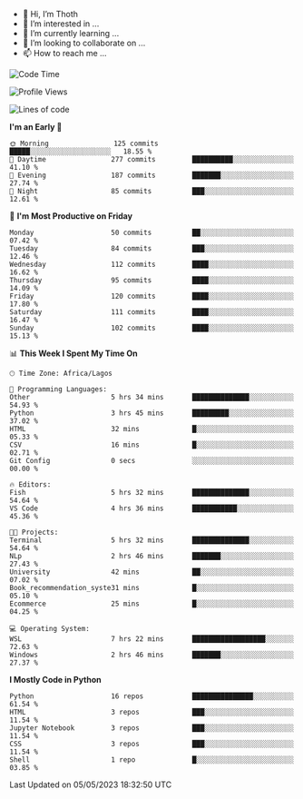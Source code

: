 <!---
thoth2357/thoth2357 is a ✨ special ✨ repository because its `README.md` (this file) appears on your GitHub profile.
You can click the Preview link to take a look at your changes.
--->

- 👋 Hi, I’m Thoth
- 👀 I’m interested in ...
- 🌱 I’m currently learning ...
- 💞️ I’m looking to collaborate on ...
- 📫 How to reach me ...




<!--START_SECTION:waka-->
![Code Time](http://img.shields.io/badge/Code%20Time-2%2C032%20hrs%2054%20mins-blue)

![Profile Views](http://img.shields.io/badge/Profile%20Views-0-blue)

![Lines of code](https://img.shields.io/badge/From%20Hello%20World%20I%27ve%20Written-29.0%20million%20lines%20of%20code-blue)

**I'm an Early 🐤** 

```text
🌞 Morning                125 commits         █████░░░░░░░░░░░░░░░░░░░░   18.55 % 
🌆 Daytime                277 commits         ██████████░░░░░░░░░░░░░░░   41.10 % 
🌃 Evening                187 commits         ███████░░░░░░░░░░░░░░░░░░   27.74 % 
🌙 Night                  85 commits          ███░░░░░░░░░░░░░░░░░░░░░░   12.61 % 
```
📅 **I'm Most Productive on Friday** 

```text
Monday                   50 commits          ██░░░░░░░░░░░░░░░░░░░░░░░   07.42 % 
Tuesday                  84 commits          ███░░░░░░░░░░░░░░░░░░░░░░   12.46 % 
Wednesday                112 commits         ████░░░░░░░░░░░░░░░░░░░░░   16.62 % 
Thursday                 95 commits          ████░░░░░░░░░░░░░░░░░░░░░   14.09 % 
Friday                   120 commits         ████░░░░░░░░░░░░░░░░░░░░░   17.80 % 
Saturday                 111 commits         ████░░░░░░░░░░░░░░░░░░░░░   16.47 % 
Sunday                   102 commits         ████░░░░░░░░░░░░░░░░░░░░░   15.13 % 
```


📊 **This Week I Spent My Time On** 

```text
🕑︎ Time Zone: Africa/Lagos

💬 Programming Languages: 
Other                    5 hrs 34 mins       ██████████████░░░░░░░░░░░   54.93 % 
Python                   3 hrs 45 mins       █████████░░░░░░░░░░░░░░░░   37.02 % 
HTML                     32 mins             █░░░░░░░░░░░░░░░░░░░░░░░░   05.33 % 
CSV                      16 mins             █░░░░░░░░░░░░░░░░░░░░░░░░   02.71 % 
Git Config               0 secs              ░░░░░░░░░░░░░░░░░░░░░░░░░   00.00 % 

🔥 Editors: 
Fish                     5 hrs 32 mins       ██████████████░░░░░░░░░░░   54.64 % 
VS Code                  4 hrs 36 mins       ███████████░░░░░░░░░░░░░░   45.36 % 

🐱‍💻 Projects: 
Terminal                 5 hrs 32 mins       ██████████████░░░░░░░░░░░   54.64 % 
NLp                      2 hrs 46 mins       ███████░░░░░░░░░░░░░░░░░░   27.43 % 
University               42 mins             ██░░░░░░░░░░░░░░░░░░░░░░░   07.02 % 
Book_recommendation_syste31 mins             █░░░░░░░░░░░░░░░░░░░░░░░░   05.10 % 
Ecommerce                25 mins             █░░░░░░░░░░░░░░░░░░░░░░░░   04.25 % 

💻 Operating System: 
WSL                      7 hrs 22 mins       ██████████████████░░░░░░░   72.63 % 
Windows                  2 hrs 46 mins       ███████░░░░░░░░░░░░░░░░░░   27.37 % 
```

**I Mostly Code in Python** 

```text
Python                   16 repos            ███████████████░░░░░░░░░░   61.54 % 
HTML                     3 repos             ███░░░░░░░░░░░░░░░░░░░░░░   11.54 % 
Jupyter Notebook         3 repos             ███░░░░░░░░░░░░░░░░░░░░░░   11.54 % 
CSS                      3 repos             ███░░░░░░░░░░░░░░░░░░░░░░   11.54 % 
Shell                    1 repo              █░░░░░░░░░░░░░░░░░░░░░░░░   03.85 % 
```




 Last Updated on 05/05/2023 18:32:50 UTC
<!--END_SECTION:waka-->
<!--![](http://github-profile-summary-cards.vercel.app/api/cards/profile-details?username=thoth2357&theme=2077)

![](http://github-profile-summary-cards.vercel.app/api/cards/stats?username=thoth2357&theme=2077)![](http://github-profile-summary-cards.vercel.app/api/cards/productive-time?username=thoth2357&theme=2077&utcOffset=8) -->
